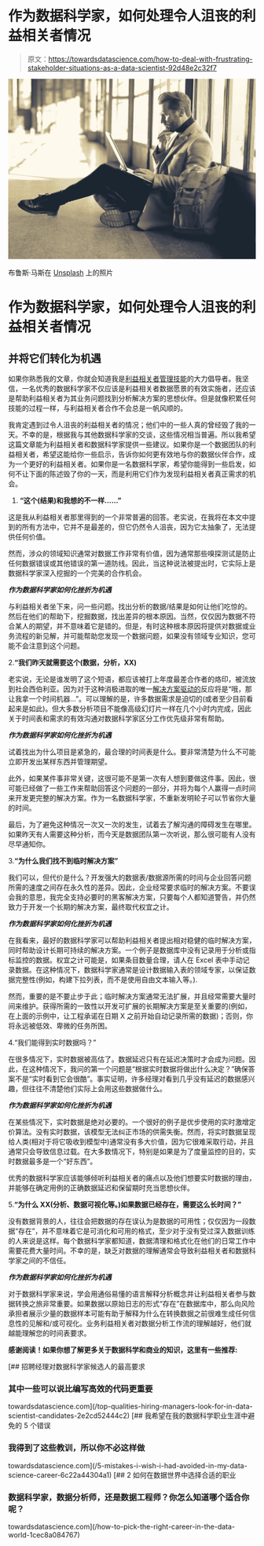 # 作为数据科学家，如何处理令人沮丧的利益相关者情况

> 原文：<https://towardsdatascience.com/how-to-deal-with-frustrating-stakeholder-situations-as-a-data-scientist-92d48e2c32f7>

![](img/1ab7d082838af06f1ec47f14b16d693f.png)

布鲁斯·马斯在 [Unsplash](https://unsplash.com?utm_source=medium&utm_medium=referral) 上的照片

# 作为数据科学家，如何处理令人沮丧的利益相关者情况

## 并将它们转化为机遇

如果你熟悉我的文章，你就会知道我是[利益相关者管理技能](/top-qualities-hiring-managers-look-for-in-data-scientist-candidates-2e2cd52444c2)的大力倡导者。我坚信，一名优秀的数据科学家不仅应该是利益相关者数据愿景的有效实施者，还应该是帮助利益相关者为其业务问题找到分析解决方案的思想伙伴。但是就像积累任何技能的过程一样，与利益相关者合作不会总是一帆风顺的。

我肯定遇到过令人沮丧的利益相关者的情况；他们中的一些人真的曾经毁了我的一天。不幸的是，根据我与其他数据科学家的交谈，这些情况相当普遍。所以我希望这篇文章能为利益相关者和数据科学家提供一些建议。如果你是一个数据团队的利益相关者，希望这能给你一些启示，告诉你如何更有效地与你的数据伙伴合作，成为一个更好的利益相关者。如果你是一名数据科学家，希望你能得到一些启发，如何不让下面的陈述毁了你的一天，而是利用它们作为发现利益相关者真正需求的机会。

1.  **“这个(结果)和我想的不一样……”**

这是我从利益相关者那里得到的一个非常普遍的回答。老实说，在我将在本文中提到的所有方法中，它并不是最差的，但它仍然令人沮丧，因为它太抽象了，无法提供任何价值。

然而，涉众的领域知识通常对数据工作非常有价值，因为通常那些嗅探测试是防止任何数据错误或其他错误的第一道防线。因此，当这种说法被提出时，它实际上是数据科学家深入挖掘的一个完美的合作机会。

***作为数据科学家如何化挫折为机遇***

与利益相关者坐下来，问一些问题。找出分析的数据/结果是如何让他们吃惊的。然后在他们的帮助下，挖掘数据，找出差异的根本原因。当然，仅仅因为数据不符合某人的期望，并不意味着它是错的。但是，有时这种根本原因将提供对数据或业务流程的新见解，并可能帮助您发现一个数据问题，如果没有领域专业知识，您可能不会注意到这个问题。

2.**“我们昨天就需要这个(数据，分析，XX)**

老实说，无论是谁发明了这个短语，都应该被打上年度最差合作者的烙印，被流放到社会西伯利亚。因为对于这种消极进取的唯一[解决方案驱动的](/5-lessons-mckinsey-taught-me-that-will-make-you-a-better-data-scientist-66cd9cc16aba)反应将是“哦，那让我拿一个时间机器…”。可以理解的是，许多数据需求是迫切的(或者至少目前看起来是如此)。但大多数分析项目不能像高级幻灯片一样在几个小时内完成，因此关于时间表和需求的有效沟通对数据科学家区分工作优先级非常有帮助。

***作为数据科学家如何化挫折为机遇***

试着找出为什么项目是紧急的，最合理的时间表是什么。要非常清楚为什么不可能立即开发出某样东西并管理期望。

此外，如果某件事非常关键，这很可能不是第一次有人想到要做这件事。因此，很可能已经做了一些工作来帮助回答这个问题的一部分，并将为每个人赢得一点时间来开发更完整的解决方案。作为一名数据科学家，不重新发明轮子可以节省你大量的时间。

最后，为了避免这种情况一次又一次的发生，试着去了解沟通的障碍发生在哪里。如果昨天有人需要这种分析，而今天是数据团队第一次听说，那么很可能有人没有尽早通知你。

3.**“为什么我们找不到临时解决方案”**

我们可以，但代价是什么？开发强大的数据表/数据源所需的时间与企业回答问题所需的速度之间存在永久性的差异。因此，企业经常要求临时的解决方案。不要误会我的意思，我完全支持必要时的黑客解决方案，只要每个人都知道警告，并仍然致力于开发一个长期的解决方案，最终取代权宜之计。

***作为数据科学家如何化挫折为机遇***

在我看来，最好的数据科学家可以帮助利益相关者提出相对稳健的临时解决方案，同时帮助设计长期可持续的解决方案。一个例子是数据库中没有记录用于分析或指标监控的数据。权宜之计可能是，如果条目数量合理，请人在 Excel 表中手动记录数据。在这种情况下，数据科学家通常是设计数据输入表的领域专家，以保证数据完整性(例如，构建下拉列表，而不是使用自由文本输入等。).

然而，重要的是不要止步于此；临时解决方案通常无法扩展，并且经常需要大量时间来维护。获得所需的一致性以开发可扩展的长期解决方案是至关重要的(例如，在上面的示例中，让工程承诺在日期 X 之前开始自动记录所需的数据)；否则，你将永远被低效、卑微的任务所困。

4.“我们能得到实时数据吗？”

在很多情况下，实时数据被高估了。数据延迟只有在延迟决策时才会成为问题。因此，在这种情况下，我问的第一个问题是“根据实时数据将做出什么决定？”确保答案不是“实时看到它会很酷”。事实证明，许多经理对看到几乎没有延迟的数据感兴趣，但往往不清楚他们实际上会用这些数据做什么。

***作为数据科学家如何化挫折为机遇***

在某些情况下，实时数据是绝对必要的。一个很好的例子是优步使用的实时激增定价算法。没有实时数据，该模型无法纠正市场的供需失衡。然而，将实时数据呈现给人类(相对于将它吸收到模型中)通常没有多大价值，因为它很难采取行动，并且通常只会导致信息过载。在大多数情况下，特别是如果是为了度量监控的目的，实时数据最多是一个“好东西”。

优秀的数据科学家应该能够倾听利益相关者的痛点以及他们想要实时数据的理由，并能够在确定用例的正确数据延迟和保留期时充当思想伙伴。

5.**“为什么 XX(分析、数据可视化等。)如果数据已经存在，需要这么长时间？”**

没有数据背景的人，往往会把数据的存在误认为是数据的可用性；仅仅因为一段数据“存在”，并不意味着它是可消化和可用的格式，至少对于没有受过深入数据训练的人来说是这样。每个数据科学家都知道，数据清理和格式化在他们的日常工作中需要花费大量时间。不幸的是，缺乏对数据的理解通常会导致利益相关者和数据科学家之间的不信任。

***作为数据科学家如何化挫折为机遇***

对于数据科学家来说，学会用通俗易懂的语言解释分析概念并让利益相关者参与数据转换之旅非常重要。如果数据以原始日志的形式“存在”在数据库中，那么向风险承担者展示少量的数据样本可能有助于解释为什么在转换数据之前很难生成任何信息性的见解和/或可视化。业务利益相关者对数据分析工作流的理解越好，他们就越能理解您的时间表要求。

**感谢阅读！如果你想了解更多关于数据科学和商业的知识，这里有一些推荐:**

[](/top-qualities-hiring-managers-look-for-in-data-scientist-candidates-2e2cd52444c2) [## 招聘经理对数据科学家候选人的最高要求

### 其中一些可以说比编写高效的代码更重要

towardsdatascience.com](/top-qualities-hiring-managers-look-for-in-data-scientist-candidates-2e2cd52444c2) [](/5-mistakes-i-wish-i-had-avoided-in-my-data-science-career-6c22a44304a1) [## 我希望在我的数据科学职业生涯中避免的 5 个错误

### 我得到了这些教训，所以你不必这样做

towardsdatascience.com](/5-mistakes-i-wish-i-had-avoided-in-my-data-science-career-6c22a44304a1) [](/how-to-pick-the-right-career-in-the-data-world-1cec8a084767) [## 2 如何在数据世界中选择合适的职业

### 数据科学家，数据分析师，还是数据工程师？你怎么知道哪个适合你呢？

towardsdatascience.com](/how-to-pick-the-right-career-in-the-data-world-1cec8a084767)